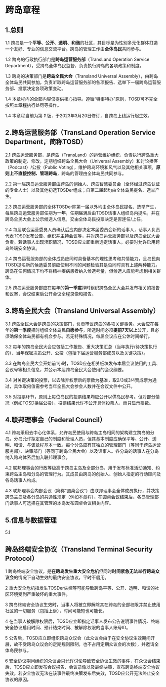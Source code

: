 # 跨岛章程

## 1.总则

1.1 跨岛是一个**平等、公开、透明、和谐**的社区，其目标是为性别多元化群体打造一个友好、专业的信息交流平台。跨岛的管理工作由**全体岛民**共同参与。

1.2 跨岛的行政执行部门是**跨岛运营服务部**（TransLand Operation Service Department），受跨岛全体岛民监督，负责执行跨岛的各项政策和制度。

1.3 跨岛的决策部门是**跨岛全民大会**（Transland Universal Assembly），由跨岛全体岛民共同参加，负责听取跨岛运营服务部的各项报告、选举下一届跨岛运营服务部、投票决定各项政策变动。

1.4 本章程内的全部内容仅提供核心指导。遵循“特事特办”原则，TOSD可不完全按照本章程执行处罚等操作。

1.4 本章程当前为第 ***1*** 版，于2023年3月20日修订，自跨岛上线运行起生效。

## 2.跨岛运营服务部（TransLand Operation Service Department，简称TOSD）

2.1 跨岛运营服务部，是跨岛（TransLand）的运营维护组织，负责执行跨岛重大政策的制定、修改，定期组织跨岛全民大会（Universal Assembly）和讨论播客（Podcast）/公投（Public Voting），维护跨岛环境和风气以及其他相关事项，**原则上不直接控制、管理跨岛**，跨岛的管理由全体岛民共同参与。

2.2 第一届跨岛运营服务部由跨岛的创始人、跨岛智慧委员会（全体经过跨岛认证的专业人士）以及其他初选TOSDer组成；自第二届起均由全体岛民提名、选举产生。

2.3 跨岛运营服务部的全体TOSDer除第一届以外均由全体岛民提名、选举产生，每届跨岛运营服务部任期为**一年**，任期届满后由TOSD话事人组织岛内提名，并在跨岛全民大会上公示候选人信息，交由全体岛民投票决定是否连任/上任。

2.4 每届联合运营委员人员确认后应内部决定本届委员会新的话事人，话事人负责代表TOSD发布公告、组织并主持会议等，并对跨岛运营服务部以及跨岛全民大会负责。若话事人出现渎职情况，TOSD应立即重新选定话事人，必要时允许启用跨岛终端安全协议。

2.4 跨岛运营服务部的全体成员应同时具备基本的理性思考和共情能力，且岛民向TOSD提名新的候选委员前应使用不同的问题检验其是否同时具有上述两种能力。跨岛在任何情况下均不将精神疾病患者纳入候选考量，但候选人应能考虑到相关群体。

2.5 跨岛运营服务部应在每年的**第一季度**择时组织跨岛全民大会并发布相关的报告和议案，会议结束后公开会议全程录像和报告。

## 3.跨岛全民大会（Transland Universal Assembly）

3.1 跨岛全民大会是跨岛的决策部门，负责审议跨岛的各项关键事务。大会应在每年的**第一季度**择时组织全体岛民**自愿参与**，所选时间必须**提前7天以上**公开，且必须确保全体岛民都有机会参与。若无特殊情况，每届会议应在公休时间举行。

3.2 每年的跨岛全民大会应包括工作报告、重大决策汇总（当年执行/待决策执行的）、当年保密决策公开、公投（包括下届运营服务部成员以及关键决策）。

3.3 在跨岛全民大会开始前1小时，TOSD应在相关板块发布本届会议使用的工具、会议号等相关信息，并公示本届跨岛全民大会使用的会议纲要。

3.4 对关键决策的投票，以去除弃权票后的票数为基准，取2/3或3/4赞成票为通过，具体取何值需参考当年全民大会参会人数并在会议文件中公开。

3.5 对投票环节，原则上每位岛民的投票结果均应公开以供岛民参考。但对部分情况（例如TOSD换届公投），投票结果允许不公开具体投票人，而只显示票数。

## 4.联邦理事会（Federal Council）

4.1 跨岛采用去中心化体系，允许岛民使用与跨岛主岛相同的架构建立跨岛的分岛。分岛允许拟定自己的制度和管理人员，但其基本制度应确保平等、公开、透明、和谐、与该章程基本一致。每个分岛应有其独立的管理部门（等同于跨岛运营服务部）、决策部门（等同于跨岛全民大会）以及话事人。各分岛的话事人在分岛纳入跨岛体系后加入联邦理事会。

4.2 联邦理事会的行政等级高于跨岛主岛及全部分岛，用于发布标准活动通知、约束跨岛主岛和分岛的管理行为。其成员由跨岛的创始人、创始人指定的行动顾问及各岛话事人构成。

4.3 联邦理事会内部会议（简称“圆桌会议”）由联邦理事会全体成员执行，并决策跨岛主岛及各分岛的共通性规定（例如本章程），在圆桌会议结束后，各岛管理部门话事人可选择在其管理的本岛发布圆桌会议相关内容。

## 5.信息与数据管理

5.1

## 跨岛终端安全协议（Transland Terminal Security Protocol）

1 跨岛终端安全协议，是**在跨岛发生重大安全危机**但同时**时间紧急无法举行跨岛众议会**的情况下自动生效的最终安全协议，平时不启用。

2 重大安全危机指发生TOSDer失控等可能导致跨岛平等、公开、透明、和谐的社区环境受到严重破坏的重大事件。

3 跨岛终端安全协议生效时，当事人将被立即解除其在跨岛的全部权限并禁止使用社区的一切服务（包括上诉），时间可能短也可能长。

4 在当事人被解除权限后，TOSD应立即指定话事人发布公告说明事件情况、终端安全协议启用时间、预计结束时间、被解除权限的当事人账号ID。

5 公告后，TOSD应立即组织跨岛众议会（此众议会由于在安全协议生效期间开展，故不受跨岛众议会的定期规则限制，也不占用定期众议会的次数），并邀请全体岛民参与。

6 安全协议期间组织的众议会只允许讨论导致安全协议生效的事件，在众议会结束后，TOSD应立即发布会议报告、会议录像以及最终决策，宣布跨岛终端安全协议失效。若安全协议无法在该事件最终决策发布后失效，TOSD应公开无法终止安全协议的原因。
